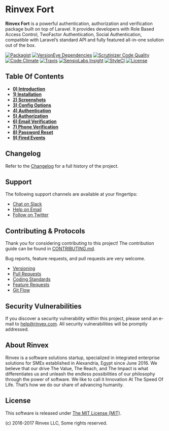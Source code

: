 # Rinvex Fort

**Rinvex Fort** is a powerful authentication, authorization and verification package built on top of Laravel. It provides developers with Role Based Access Control, TwoFactor Authentication, Social Authentication, compatible with Laravel’s standard API and fully featured all-in-one solution out of the box.

[![Packagist](https://img.shields.io/packagist/v/rinvex/fort.svg?label=Packagist&style=flat-square)](https://packagist.org/packages/rinvex/fort)
[![VersionEye Dependencies](https://img.shields.io/versioneye/d/php/rinvex:fort.svg?label=Dependencies&style=flat-square)](https://www.versioneye.com/php/rinvex:fort/)
[![Scrutinizer Code Quality](https://img.shields.io/scrutinizer/g/rinvex/fort.svg?label=Scrutinizer&style=flat-square)](https://scrutinizer-ci.com/g/rinvex/fort/)
[![Code Climate](https://img.shields.io/codeclimate/github/rinvex/fort.svg?label=CodeClimate&style=flat-square)](https://codeclimate.com/github/rinvex/fort)
[![Travis](https://img.shields.io/travis/rinvex/fort.svg?label=TravisCI&style=flat-square)](https://travis-ci.org/rinvex/fort)
[![SensioLabs Insight](https://img.shields.io/sensiolabs/i/e361e7c2-c0ae-469d-8a53-6a2433e7aaad.svg?label=SensioLabs&style=flat-square)](https://insight.sensiolabs.com/projects/e361e7c2-c0ae-469d-8a53-6a2433e7aaad)
[![StyleCI](https://styleci.io/repos/66008159/shield)](https://styleci.io/repos/66008159)
[![License](https://img.shields.io/packagist/l/rinvex/fort.svg?label=License&style=flat-square)](https://github.com/rinvex/fort/blob/develop/LICENSE)


## Table Of Contents

- **[0) Introduction](https://github.com/rinvex/fort/wiki)**
- **[1) Installation](https://github.com/rinvex/fort/wiki/1\)-Installation)**
- **[2) Screenshots](https://github.com/rinvex/fort/wiki/2\)-Screenshots)**
- **[3) Config Options](https://github.com/rinvex/fort/wiki/3\)-Config-Options)**
- **[4) Authentication](https://github.com/rinvex/fort/wiki/4\)-Authentication)**
- **[5) Authorization](https://github.com/rinvex/fort/wiki/5\)-Authorization)**
- **[6) Email Verification](https://github.com/rinvex/fort/wiki/6\)-Email-Verification)**
- **[7) Phone Verification](https://github.com/rinvex/fort/wiki/7\)-Phone-Verification)**
- **[8) Password Reset](https://github.com/rinvex/fort/wiki/8\)-Password-Reset)**
- **[9) Fired Events](https://github.com/rinvex/fort/wiki/9\)-Fired-Events)**


## Changelog

Refer to the [Changelog](CHANGELOG.md) for a full history of the project.


## Support

The following support channels are available at your fingertips:

- [Chat on Slack](http://chat.rinvex.com)
- [Help on Email](mailto:help@rinvex.com)
- [Follow on Twitter](https://twitter.com/rinvex)


## Contributing & Protocols

Thank you for considering contributing to this project! The contribution guide can be found in [CONTRIBUTING.md](CONTRIBUTING.md).

Bug reports, feature requests, and pull requests are very welcome.

- [Versioning](CONTRIBUTING.md#versioning)
- [Pull Requests](CONTRIBUTING.md#pull-requests)
- [Coding Standards](CONTRIBUTING.md#coding-standards)
- [Feature Requests](CONTRIBUTING.md#feature-requests)
- [Git Flow](CONTRIBUTING.md#git-flow)


## Security Vulnerabilities

If you discover a security vulnerability within this project, please send an e-mail to [help@rinvex.com](help@rinvex.com). All security vulnerabilities will be promptly addressed.


## About Rinvex

Rinvex is a software solutions startup, specialized in integrated enterprise solutions for SMEs established in Alexandria, Egypt since June 2016. We believe that our drive The Value, The Reach, and The Impact is what differentiates us and unleash the endless possibilities of our philosophy through the power of software. We like to call it Innovation At The Speed Of Life. That’s how we do our share of advancing humanity.


## License

This software is released under [The MIT License (MIT)](LICENSE).

(c) 2016-2017 Rinvex LLC, Some rights reserved.
